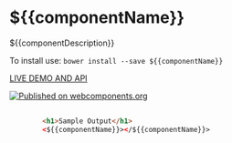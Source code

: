 # ${{componentName}}

${{componentDescription}}

To install use: `bower install --save ${{componentName}}`

[ LIVE DEMO AND API ](https://www.webcomponents.org/element/LssPolymerElements/${{componentName}})

[![Published on webcomponents.org](https://img.shields.io/badge/webcomponents.org-published-blue.svg)](https://www.webcomponents.org/element/LssPolymerElements/${{componentName}})

<!---
```
<custom-element-demo>
  <template>
    <script src="../webcomponentsjs/webcomponents-lite.js"></script>
    <link rel="import" href="${{componentName}}.html">
    <div>
      <template is="dom-bind">
        <next-code-block></next-code-block>
      </template>
    </div>
  </template>
</custom-element-demo>
```
-->
```html
		
        <h1>Sample Output</h1>
		<${{componentName}}></${{componentName}}>
        
```


